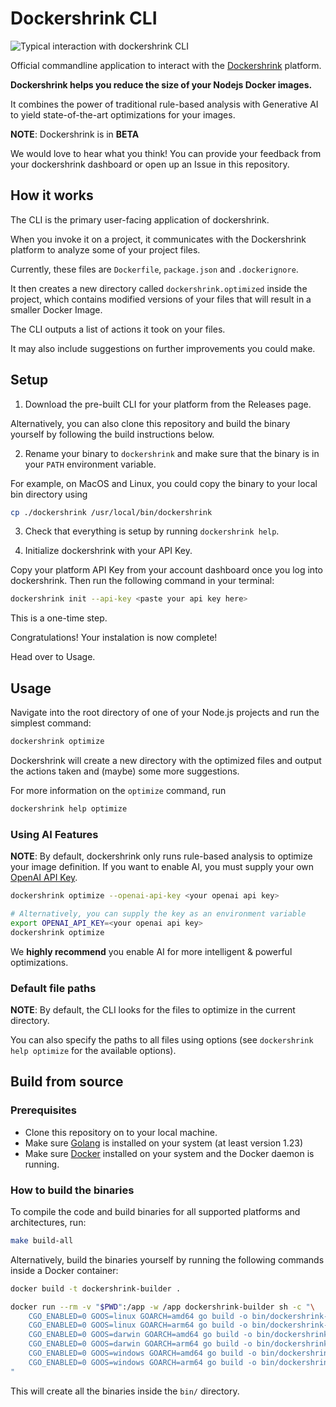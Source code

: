 # Dockershrink CLI

![Typical interaction with dockershrink CLI](./static/dockershrink-how-it-works.gif)

Official commandline application to interact with the [Dockershrink](https://dockershrink.com) platform.

**Dockershrink helps you reduce the size of your Nodejs Docker images.**

It combines the power of traditional rule-based analysis with Generative AI to yield state-of-the-art optimizations for your images.

**NOTE**: Dockershrink is in **BETA**

We would love to hear what you think! You can provide your feedback from your dockershrink dashboard or open up an Issue in this repository.

## How it works
The CLI is the primary user-facing application of dockershrink.

When you invoke it on a project, it communicates with the Dockershrink platform to analyze some of your project files.

Currently, these files are `Dockerfile`, `package.json` and `.dockerignore`.

It then creates a new directory called `dockershrink.optimized` inside the project, which contains modified versions of your files that will result in a smaller Docker Image.

The CLI outputs a list of actions it took on your files.

It may also include suggestions on further improvements you could make.

## Setup

1. Download the pre-built CLI for your platform from the Releases page.

Alternatively, you can also clone this repository and build the binary yourself by following the build instructions below.

2. Rename your binary to `dockershrink` and make sure that the binary is in your `PATH` environment variable.

For example, on MacOS and Linux, you could copy the binary to your local bin directory using
```bash
cp ./dockershrink /usr/local/bin/dockershrink
```

3. Check that everything is setup by running `dockershrink help`.

4. Initialize dockershrink with your API Key.

Copy your platform API Key from your account dashboard once you log into dockershrink.
Then run the following command in your terminal:

```bash
dockershrink init --api-key <paste your api key here>
```

This is a one-time step.

Congratulations! Your instalation is now complete!

Head over to Usage.

## Usage
Navigate into the root directory of one of your Node.js projects and run the simplest command:

```bash
dockershrink optimize
```

Dockershrink will create a new directory with the optimized files and output the actions taken and (maybe) some more suggestions.

For more information on the `optimize` command, run
```bash
dockershrink help optimize
```

### Using AI Features

**NOTE**: By default, dockershrink only runs rule-based analysis to optimize your image definition.
If you want to enable AI, you must supply your own [OpenAI API Key](https://openai.com/index/openai-api/).

```bash
dockershrink optimize --openai-api-key <your openai api key>

# Alternatively, you can supply the key as an environment variable
export OPENAI_API_KEY=<your openai api key>
dockershrink optimize
```

We **highly recommend** you enable AI for more intelligent & powerful optimizations.

### Default file paths

**NOTE**: By default, the CLI looks for the files to optimize in the current directory.

You can also specify the paths to all files using options (see `dockershrink help optimize` for the available options).

## Build from source

### Prerequisites

- Clone this repository on to your local machine.
- Make sure [Golang](https://golang.org/dl/) is installed on your system (at least version 1.23)
- Make sure [Docker](https://www.docker.com/get-started) installed on your system and the Docker daemon is running.

### How to build the binaries
To compile the code and build binaries for all supported platforms and architectures, run:
```bash
make build-all
```

Alternatively, build the binaries yourself by running the following commands inside a Docker container:

```bash
docker build -t dockershrink-builder .

docker run --rm -v "$PWD":/app -w /app dockershrink-builder sh -c "\
    CGO_ENABLED=0 GOOS=linux GOARCH=amd64 go build -o bin/dockershrink-linux-amd64 main.go &&\
    CGO_ENABLED=0 GOOS=linux GOARCH=arm64 go build -o bin/dockershrink-linux-arm64 main.go &&\
    CGO_ENABLED=0 GOOS=darwin GOARCH=amd64 go build -o bin/dockershrink-darwin-amd64 main.go &&\
    CGO_ENABLED=0 GOOS=darwin GOARCH=arm64 go build -o bin/dockershrink-darwin-arm64 main.go &&\
    CGO_ENABLED=0 GOOS=windows GOARCH=amd64 go build -o bin/dockershrink-windows-amd64.exe main.go &&\
    CGO_ENABLED=0 GOOS=windows GOARCH=arm64 go build -o bin/dockershrink-windows-arm64.exe main.go\
"
```

This will create all the binaries inside the `bin/` directory.